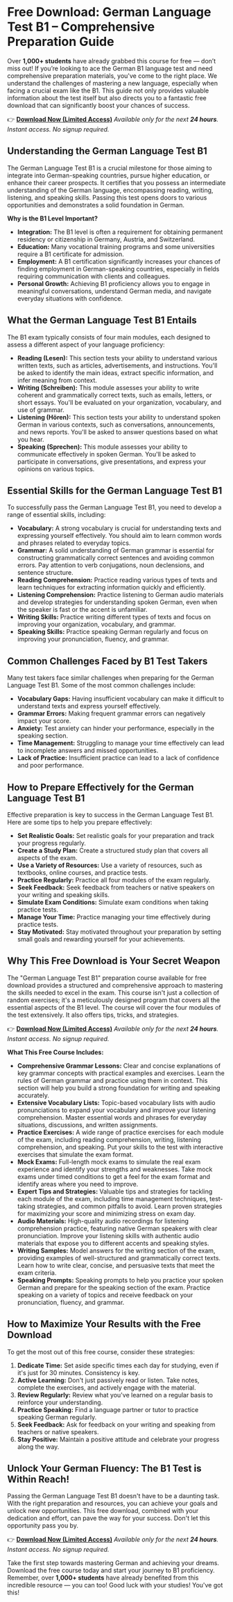 # Free Download: German Language Test B1 – Comprehensive Preparation Guide

Over **1,000+ students** have already grabbed this course for free — don’t miss out! If you’re looking to ace the German B1 language test and need comprehensive preparation materials, you've come to the right place. We understand the challenges of mastering a new language, especially when facing a crucial exam like the B1. This guide not only provides valuable information about the test itself but also directs you to a fantastic free download that can significantly boost your chances of success.

👉 [**Download Now (Limited Access)**](https://udemywork.com/german-language-test-b1)
_Available only for the next **24 hours**. Instant access. No signup required._

## Understanding the German Language Test B1

The German Language Test B1 is a crucial milestone for those aiming to integrate into German-speaking countries, pursue higher education, or enhance their career prospects. It certifies that you possess an intermediate understanding of the German language, encompassing reading, writing, listening, and speaking skills. Passing this test opens doors to various opportunities and demonstrates a solid foundation in German.

**Why is the B1 Level Important?**

*   **Integration:** The B1 level is often a requirement for obtaining permanent residency or citizenship in Germany, Austria, and Switzerland.
*   **Education:** Many vocational training programs and some universities require a B1 certificate for admission.
*   **Employment:** A B1 certification significantly increases your chances of finding employment in German-speaking countries, especially in fields requiring communication with clients and colleagues.
*   **Personal Growth:** Achieving B1 proficiency allows you to engage in meaningful conversations, understand German media, and navigate everyday situations with confidence.

## What the German Language Test B1 Entails

The B1 exam typically consists of four main modules, each designed to assess a different aspect of your language proficiency:

*   **Reading (Lesen):** This section tests your ability to understand various written texts, such as articles, advertisements, and instructions. You'll be asked to identify the main ideas, extract specific information, and infer meaning from context.
*   **Writing (Schreiben):** This module assesses your ability to write coherent and grammatically correct texts, such as emails, letters, or short essays. You'll be evaluated on your organization, vocabulary, and use of grammar.
*   **Listening (Hören):** This section tests your ability to understand spoken German in various contexts, such as conversations, announcements, and news reports. You'll be asked to answer questions based on what you hear.
*   **Speaking (Sprechen):** This module assesses your ability to communicate effectively in spoken German. You'll be asked to participate in conversations, give presentations, and express your opinions on various topics.

## Essential Skills for the German Language Test B1

To successfully pass the German Language Test B1, you need to develop a range of essential skills, including:

*   **Vocabulary:** A strong vocabulary is crucial for understanding texts and expressing yourself effectively. You should aim to learn common words and phrases related to everyday topics.
*   **Grammar:** A solid understanding of German grammar is essential for constructing grammatically correct sentences and avoiding common errors. Pay attention to verb conjugations, noun declensions, and sentence structure.
*   **Reading Comprehension:** Practice reading various types of texts and learn techniques for extracting information quickly and efficiently.
*   **Listening Comprehension:** Practice listening to German audio materials and develop strategies for understanding spoken German, even when the speaker is fast or the accent is unfamiliar.
*   **Writing Skills:** Practice writing different types of texts and focus on improving your organization, vocabulary, and grammar.
*   **Speaking Skills:** Practice speaking German regularly and focus on improving your pronunciation, fluency, and grammar.

## Common Challenges Faced by B1 Test Takers

Many test takers face similar challenges when preparing for the German Language Test B1. Some of the most common challenges include:

*   **Vocabulary Gaps:** Having insufficient vocabulary can make it difficult to understand texts and express yourself effectively.
*   **Grammar Errors:** Making frequent grammar errors can negatively impact your score.
*   **Anxiety:** Test anxiety can hinder your performance, especially in the speaking section.
*   **Time Management:** Struggling to manage your time effectively can lead to incomplete answers and missed opportunities.
*   **Lack of Practice:** Insufficient practice can lead to a lack of confidence and poor performance.

## How to Prepare Effectively for the German Language Test B1

Effective preparation is key to success in the German Language Test B1. Here are some tips to help you prepare effectively:

*   **Set Realistic Goals:** Set realistic goals for your preparation and track your progress regularly.
*   **Create a Study Plan:** Create a structured study plan that covers all aspects of the exam.
*   **Use a Variety of Resources:** Use a variety of resources, such as textbooks, online courses, and practice tests.
*   **Practice Regularly:** Practice all four modules of the exam regularly.
*   **Seek Feedback:** Seek feedback from teachers or native speakers on your writing and speaking skills.
*   **Simulate Exam Conditions:** Simulate exam conditions when taking practice tests.
*   **Manage Your Time:** Practice managing your time effectively during practice tests.
*   **Stay Motivated:** Stay motivated throughout your preparation by setting small goals and rewarding yourself for your achievements.

## Why This Free Download is Your Secret Weapon

The "German Language Test B1" preparation course available for free download provides a structured and comprehensive approach to mastering the skills needed to excel in the exam. This course isn't just a collection of random exercises; it's a meticulously designed program that covers all the essential aspects of the B1 level. The course will cover the four modules of the test extensively. It also offers tips, tricks, and strategies.

👉 [**Download Now (Limited Access)**](https://udemywork.com/german-language-test-b1)
_Available only for the next **24 hours**. Instant access. No signup required._

**What This Free Course Includes:**

*   **Comprehensive Grammar Lessons:** Clear and concise explanations of key grammar concepts with practical examples and exercises. Learn the rules of German grammar and practice using them in context. This section will help you build a strong foundation for writing and speaking accurately.
*   **Extensive Vocabulary Lists:** Topic-based vocabulary lists with audio pronunciations to expand your vocabulary and improve your listening comprehension. Master essential words and phrases for everyday situations, discussions, and written assignments.
*   **Practice Exercises:** A wide range of practice exercises for each module of the exam, including reading comprehension, writing, listening comprehension, and speaking. Put your skills to the test with interactive exercises that simulate the exam format.
*   **Mock Exams:** Full-length mock exams to simulate the real exam experience and identify your strengths and weaknesses. Take mock exams under timed conditions to get a feel for the exam format and identify areas where you need to improve.
*   **Expert Tips and Strategies:** Valuable tips and strategies for tackling each module of the exam, including time management techniques, test-taking strategies, and common pitfalls to avoid. Learn proven strategies for maximizing your score and minimizing stress on exam day.
*   **Audio Materials:** High-quality audio recordings for listening comprehension practice, featuring native German speakers with clear pronunciation. Improve your listening skills with authentic audio materials that expose you to different accents and speaking styles.
*   **Writing Samples:** Model answers for the writing section of the exam, providing examples of well-structured and grammatically correct texts. Learn how to write clear, concise, and persuasive texts that meet the exam criteria.
*   **Speaking Prompts:** Speaking prompts to help you practice your spoken German and prepare for the speaking section of the exam. Practice speaking on a variety of topics and receive feedback on your pronunciation, fluency, and grammar.

## How to Maximize Your Results with the Free Download

To get the most out of this free course, consider these strategies:

1.  **Dedicate Time:** Set aside specific times each day for studying, even if it's just for 30 minutes. Consistency is key.
2.  **Active Learning:** Don't just passively read or listen. Take notes, complete the exercises, and actively engage with the material.
3.  **Review Regularly:** Review what you've learned on a regular basis to reinforce your understanding.
4.  **Practice Speaking:** Find a language partner or tutor to practice speaking German regularly.
5.  **Seek Feedback:** Ask for feedback on your writing and speaking from teachers or native speakers.
6.  **Stay Positive:** Maintain a positive attitude and celebrate your progress along the way.

## Unlock Your German Fluency: The B1 Test is Within Reach!

Passing the German Language Test B1 doesn't have to be a daunting task. With the right preparation and resources, you can achieve your goals and unlock new opportunities. This free download, combined with your dedication and effort, can pave the way for your success. Don't let this opportunity pass you by.

👉 [**Download Now (Limited Access)**](https://udemywork.com/german-language-test-b1)
_Available only for the next **24 hours**. Instant access. No signup required._

Take the first step towards mastering German and achieving your dreams. Download the free course today and start your journey to B1 proficiency. Remember, over **1,000+ students** have already benefited from this incredible resource — you can too! Good luck with your studies! You've got this!
